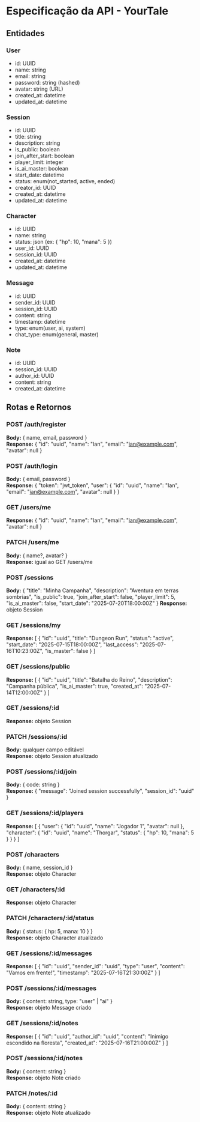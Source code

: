 # Especificação da API - YourTale

## Entidades

### User
- id: UUID
- name: string
- email: string
- password: string (hashed)
- avatar: string (URL)
- created_at: datetime
- updated_at: datetime

### Session
- id: UUID
- title: string
- description: string
- is_public: boolean
- join_after_start: boolean
- player_limit: integer
- is_ai_master: boolean
- start_date: datetime
- status: enum(not_started, active, ended)
- creator_id: UUID
- created_at: datetime
- updated_at: datetime

### Character
- id: UUID
- name: string
- status: json (ex: { "hp": 10, "mana": 5 })
- user_id: UUID
- session_id: UUID
- created_at: datetime
- updated_at: datetime

### Message
- id: UUID
- sender_id: UUID
- session_id: UUID
- content: string
- timestamp: datetime
- type: enum(user, ai, system)
- chat_type: enum(general, master)

### Note
- id: UUID
- session_id: UUID
- author_id: UUID
- content: string
- created_at: datetime

## Rotas e Retornos

### POST /auth/register
**Body:** { name, email, password }  
**Response:**
{
  "id": "uuid",
  "name": "Ian",
  "email": "ian@example.com",
  "avatar": null
}

### POST /auth/login
**Body:** { email, password }  
**Response:**
{
  "token": "jwt_token",
  "user": {
    "id": "uuid",
    "name": "Ian",
    "email": "ian@example.com",
    "avatar": null
  }
}

### GET /users/me
**Response:**
{
  "id": "uuid",
  "name": "Ian",
  "email": "ian@example.com",
  "avatar": null
}

### PATCH /users/me
**Body:** { name?, avatar? }  
**Response:** igual ao GET /users/me

### POST /sessions
**Body:**
{
  "title": "Minha Campanha",
  "description": "Aventura em terras sombrias",
  "is_public": true,
  "join_after_start": false,
  "player_limit": 5,
  "is_ai_master": false,
  "start_date": "2025-07-20T18:00:00Z"
}
**Response:** objeto Session

### GET /sessions/my
**Response:**
[
  {
    "id": "uuid",
    "title": "Dungeon Run",
    "status": "active",
    "start_date": "2025-07-15T18:00:00Z",
    "last_access": "2025-07-16T10:23:00Z",
    "is_master": false
  }
]

### GET /sessions/public
**Response:**
[
  {
    "id": "uuid",
    "title": "Batalha do Reino",
    "description": "Campanha pública",
    "is_ai_master": true,
    "created_at": "2025-07-14T12:00:00Z"
  }
]

### GET /sessions/:id
**Response:** objeto Session

### PATCH /sessions/:id
**Body:** qualquer campo editável  
**Response:** objeto Session atualizado

### POST /sessions/:id/join
**Body:** { code: string }  
**Response:**
{
  "message": "Joined session successfully",
  "session_id": "uuid"
}

### GET /sessions/:id/players
**Response:**
[
  {
    "user": {
      "id": "uuid",
      "name": "Jogador 1",
      "avatar": null
    },
    "character": {
      "id": "uuid",
      "name": "Thorgar",
      "status": { "hp": 10, "mana": 5 }
    }
  }
]

### POST /characters
**Body:** { name, session_id }  
**Response:** objeto Character

### GET /characters/:id
**Response:** objeto Character

### PATCH /characters/:id/status
**Body:** { status: { hp: 5, mana: 10 } }  
**Response:** objeto Character atualizado

### GET /sessions/:id/messages
**Response:**
[
  {
    "id": "uuid",
    "sender_id": "uuid",
    "type": "user",
    "content": "Vamos em frente!",
    "timestamp": "2025-07-16T21:30:00Z"
  }
]

### POST /sessions/:id/messages
**Body:** { content: string, type: "user" | "ai" }  
**Response:** objeto Message criado

### GET /sessions/:id/notes
**Response:**
[
  {
    "id": "uuid",
    "author_id": "uuid",
    "content": "Inimigo escondido na floresta",
    "created_at": "2025-07-16T21:00:00Z"
  }
]

### POST /sessions/:id/notes
**Body:** { content: string }  
**Response:** objeto Note criado

### PATCH /notes/:id
**Body:** { content: string }  
**Response:** objeto Note atualizado